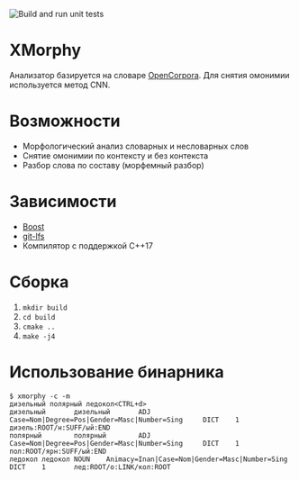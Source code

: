 ![Build and run unit tests](https://github.com/alesapin/XMorphy/workflows/Build%20and%20run%20unit%20tests/badge.svg?branch=master)
# XMorphy
Анализатор базируется на словаре [OpenCorpora](http://opencorpora.org/). Для снятия омонимии используется метод CNN.

# Возможности
* Морфологический анализ словарных и несловарных слов
* Снятие омонимии по контексту и без контекста
* Разбор слова по составу (морфемный разбор)

# Зависимости
* [Boost](http://www.boost.org/)
* [git-lfs](https://github.com/git-lfs/git-lfs/wiki/Installation)
* Компилятор с поддержкой C++17

# Сборка
1) `mkdir build`
2) `cd build`
3) `cmake ..`
4) `make -j4`

# Использование бинарника
```
$ xmorphy -c -m
дизельный полярный ледокол<CTRL+d>
дизельный       дизельный       ADJ     Case=Nom|Degree=Pos|Gender=Masc|Number=Sing     DICT    1       дизель:ROOT/н:SUFF/ый:END
полярный        полярный        ADJ     Case=Nom|Degree=Pos|Gender=Masc|Number=Sing     DICT    1       пол:ROOT/ярн:SUFF/ый:END
ледокол ледокол NOUN    Animacy=Inan|Case=Nom|Gender=Masc|Number=Sing   DICT    1       лед:ROOT/о:LINK/кол:ROOT
```

